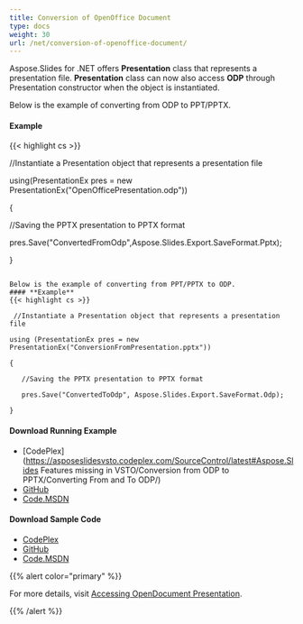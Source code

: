 ```yaml
---
title: Conversion of OpenOffice Document
type: docs
weight: 30
url: /net/conversion-of-openoffice-document/
---
```


Aspose.Slides for .NET offers **Presentation** class that represents a presentation file. **Presentation** class can now also access **ODP** through Presentation constructor when the object is instantiated.

Below is the example of converting from ODP to PPT/PPTX.
#### **Example**
{{< highlight cs >}}

 //Instantiate a Presentation object that represents a presentation file

using(PresentationEx pres = new PresentationEx("OpenOfficePresentation.odp"))

{

   //Saving the PPTX presentation to PPTX format

   pres.Save("ConvertedFromOdp",Aspose.Slides.Export.SaveFormat.Pptx);

}

```

Below is the example of converting from PPT/PPTX to ODP.
#### **Example**
{{< highlight cs >}}

 //Instantiate a Presentation object that represents a presentation file

using (PresentationEx pres = new PresentationEx("ConversionFromPresentation.pptx"))

{

   //Saving the PPTX presentation to PPTX format

   pres.Save("ConvertedToOdp", Aspose.Slides.Export.SaveFormat.Odp);

}

```
#### **Download Running Example**
- [CodePlex](https://asposeslidesvsto.codeplex.com/SourceControl/latest#Aspose.Slides Features missing in VSTO/Conversion from ODP to PPTX/Converting From and To ODP/)
- [GitHub](https://github.com/aspose-slides/Aspose.Slides-for-.NET/tree/master/Plugins/Aspose.Slides%20Vs%20VSTO%20Presentations/Aspose.Slides%20Features%20missing%20in%20VSTO/Conversion%20from%20ODP%20to%20PPTX)
- [Code.MSDN](https://code.msdn.microsoft.com/AsposeSlides-Features-78d1d03d/view/SourceCode)
#### **Download Sample Code**
- [CodePlex](https://asposeslidesvsto.codeplex.com/releases/view/620001)
- [GitHub](https://github.com/aspose-slides/Aspose.Slides-for-.NET/releases/tag/Aspose.SlidesFeaturesmissingInVSTOv1.1)
- [Code.MSDN](https://code.msdn.microsoft.com/AsposeSlides-Features-78d1d03d#content)

{{% alert color="primary" %}} 

For more details, visit [Accessing OpenDocument Presentation](http://www.aspose.com/docs/display/slidesnet/Accessing+OpenDocument+Presentation).

{{% /alert %}}
